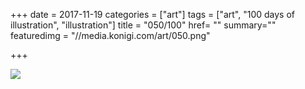 +++
date = 2017-11-19
categories = ["art"]
tags = ["art", "100 days of illustration", "illustration"]
title = "050/100"
href= ""
summary=""
featuredimg = "//media.konigi.com/art/050.png"

+++

<img src="//media.konigi.com/art/050.png" />
